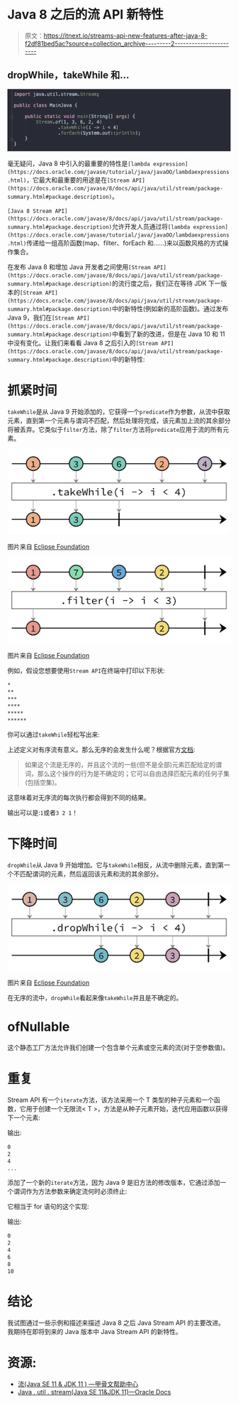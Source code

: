 # Java 8 之后的流 API 新特性

> 原文：<https://itnext.io/streams-api-new-features-after-java-8-f2df81bed5ac?source=collection_archive---------2----------------------->

## dropWhile，takeWhile 和…

![](img/3f33ba42920317f6ed14e88a08244540.png)

毫无疑问，Java 8 中引入的最重要的特性是`[lambda expression](https://docs.oracle.com/javase/tutorial/java/javaOO/lambdaexpressions.html)`，它最大和最重要的用途是在`[Stream API](https://docs.oracle.com/javase/8/docs/api/java/util/stream/package-summary.html#package.description)`。

`[Java 8 Stream API](https://docs.oracle.com/javase/8/docs/api/java/util/stream/package-summary.html#package.description)`允许开发人员通过将`[lambda expression](https://docs.oracle.com/javase/tutorial/java/javaOO/lambdaexpressions.html)`传递给一组高阶函数(map、filter、forEach 和……)来以函数风格的方式操作集合。

在发布 Java 8 和增加 Java 开发者之间使用`[Stream API](https://docs.oracle.com/javase/8/docs/api/java/util/stream/package-summary.html#package.description)`的流行度之后，我们正在等待 JDK 下一版本的`[Stream API](https://docs.oracle.com/javase/8/docs/api/java/util/stream/package-summary.html#package.description)`中的新特性(例如新的高阶函数)。通过发布 Java 9，我们在`[Stream API](https://docs.oracle.com/javase/8/docs/api/java/util/stream/package-summary.html#package.description)`中看到了新的改进，但是在 Java 10 和 11 中没有变化。让我们来看看 Java 8 之后引入的`[Stream API](https://docs.oracle.com/javase/8/docs/api/java/util/stream/package-summary.html#package.description)`中的新特性:

# 抓紧时间

`takeWhile`是从 Java 9 开始添加的，它获得一个`predicate`作为参数，从流中获取元素，直到第一个元素与谓词不匹配，然后处理将完成，该元素加上流的其余部分将被丢弃。它类似于`filter`方法，除了`filter`方法将`predicate`应用于流的所有元素。

![](img/d5f3f0b71fb84349104dab0dd0ec84ba.png)

图片来自 [Eclipse Foundation](http://www.eclipse.org/)

![](img/ae2406560c14132aa6bcec2c56d796da.png)

图片来自 [Eclipse Foundation](http://www.eclipse.org/)

例如，假设您想要使用`Stream API`在终端中打印以下形状:

```
*
**
***
****
*****
******
```

你可以通过`takeWhile`轻松写出来:

上述定义对有序流有意义。那么无序的会发生什么呢？根据官方[文档](https://docs.oracle.com/javase/9/docs/api/java/util/stream/Stream.html#takeWhile-java.util.function.Predicate-):

> 如果这个流是无序的，并且这个流的一些(但不是全部)元素匹配给定的谓词，那么这个操作的行为是不确定的；它可以自由选择匹配元素的任何子集(包括空集)。

这意味着对无序流的每次执行都会得到不同的结果。

输出可以是:`1`或者`3 2 1`！

# 下降时间

`dropWhile`从 Java 9 开始增加。它与`takeWhile`相反，从流中删除元素，直到第一个不匹配谓词的元素，然后返回该元素和流的其余部分。

![](img/b2403e4ad687763cce1fcc2166c47ddf.png)

图片来自 [Eclipse Foundation](http://www.eclipse.org/)

在无序的流中，`dropWhile`看起来像`takeWhile`并且是不确定的。

# ofNullable

这个静态工厂方法允许我们创建一个包含单个元素或空元素的流(对于空参数值)。

# 重复

Stream API 有一个`iterate`方法，该方法采用一个 T 类型的种子元素和一个函数，它用于创建一个无限流< T >，方法是从种子元素开始，迭代应用函数以获得下一个元素:

输出:

```
0
2
4
...
```

添加了一个新的`iterate`方法，因为 Java 9 是旧方法的修改版本，它通过添加一个谓词作为方法参数来确定流何时必须终止:

它相当于 for 语句的这个实现:

输出:

```
0
2
4
6
8
10
```

# 结论

我试图通过一些示例和描述来描述 Java 8 之后 Java Stream API 的主要改进。我期待在即将到来的 Java 版本中 Java Stream API 的新特性。

# **资源:**

*   [流(Java SE 11 & JDK 11 ) —甲骨文帮助中心](https://docs.oracle.com/en/java/javase/11/docs/api/java.base/java/util/stream/Stream.html)
*   [Java . util . stream(Java SE 11&JDK 11)—Oracle Docs](https://docs.oracle.com/en/java/javase/11/docs/api/java.base/java/util/stream/package-summary.html)